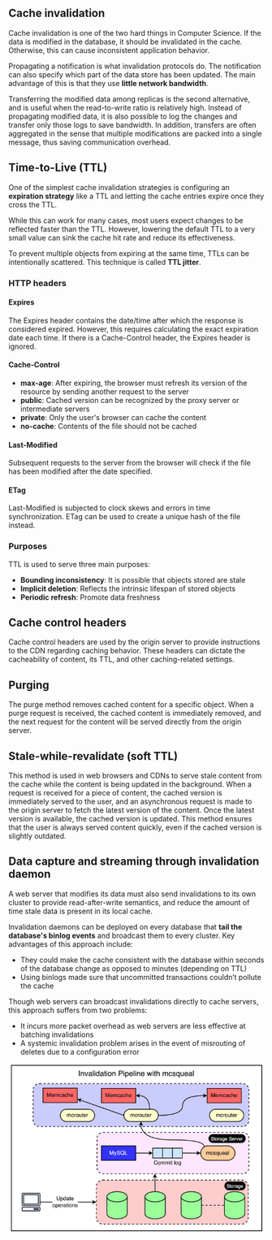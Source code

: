 ## Cache invalidation

Cache invalidation is one of the two hard things in Computer Science. If the data is modified in the database, it should be invalidated in the cache. Otherwise, this can cause inconsistent application behavior.

Propagating a notification is what invalidation protocols do. The notification can also specify which part of the data store has been updated. The main advantage of this is that they use **little network bandwidth**.

Transferring the modified data among replicas is the second alternative, and is useful when the read-to-write ratio is relatively high. Instead of propagating modified data, it is also possible to log the changes and transfer only those logs to save bandwidth. In addition, transfers are often aggregated in the sense that multiple modifications are packed into a single message, thus saving communication overhead.

## Time-to-Live (TTL)

One of the simplest cache invalidation strategies is configuring an **expiration strategy** like a TTL and letting the cache entries expire once they cross the TTL.

While this can work for many cases, most users expect changes to be reflected faster than the TTL. However, lowering the default TTL to a very small value can sink the cache hit rate and reduce its effectiveness.

To prevent multiple objects from expiring at the same time, TTLs can be intentionally scattered. This technique is called **TTL jitter**.

### HTTP headers

#### Expires

The Expires header contains the date/time after which the response is considered expired. However, this requires calculating the exact expiration date each time. If there is a Cache-Control header, the Expires header is ignored.

#### Cache-Control

- **max-age**: After expiring, the browser must refresh its version of the resource by sending another request to the server
- **public**: Cached version can be recognized by the proxy server or intermediate servers
- **private**: Only the user's browser can cache the content
- **no-cache**: Contents of the file should not be cached

#### Last-Modified

Subsequent requests to the server from the browser will check if the file has been modified after the date specified.

#### ETag

Last-Modified is subjected to clock skews and errors in time synchronization. ETag can be used to create a unique hash of the file instead.

### Purposes

TTL is used to serve three main purposes:

- **Bounding inconsistency**: It is possible that objects stored are stale
- **Implicit deletion**: Reflects the intrinsic lifespan of stored objects
- **Periodic refresh**: Promote data freshness

## Cache control headers

Cache control headers are used by the origin server to provide instructions to the CDN regarding caching behavior. These headers can dictate the cacheability of content, its TTL, and other caching-related settings.

## Purging

The purge method removes cached content for a specific object. When a purge request is received, the cached content is immediately removed, and the next request for the content will be served directly from the origin server.

## Stale-while-revalidate (soft TTL)

This method is used in web browsers and CDNs to serve stale content from the cache while the content is being updated in the background. When a request is received for a piece of content, the cached version is immediately served to the user, and an asynchronous request is made to the origin server to fetch the latest version of the content. Once the latest version is available, the cached version is updated. This method ensures that the user is always served content quickly, even if the cached version is slightly outdated.

## Data capture and streaming through invalidation daemon

A web server that modifies its data must also send invalidations to its own cluster to provide read-after-write semantics, and reduce the amount of time stale data is present in its local cache.

Invalidation daemons can be deployed on every database that **tail the database's binlog events** and broadcast them to every cluster. Key advantages of this approach include:

- They could make the cache consistent with the database within seconds of the database change as opposed to minutes (depending on TTL)
- Using binlogs made sure that uncommitted transactions couldn’t pollute the cache

Though web servers can broadcast invalidations directly to cache servers, this approach suffers from two problems:

- It incurs more packet overhead as web servers are less effective at batching invalidations
- A systemic invalidation problem arises in the event of misrouting of deletes due to a configuration error

<img src="../assets/invalidation-daemon.png">
